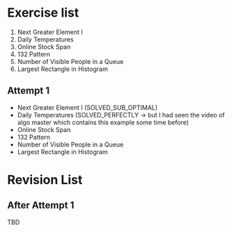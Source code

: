 # Exercise list
1. Next Greater Element I
2. Daily Temperatures
3. Online Stock Span
4. 132 Pattern
5. Number of Visible People in a Queue
6. Largest Rectangle in Histogram


## Attempt 1
* Next Greater Element I (SOLVED_SUB_OPTIMAL)
* Daily Temperatures (SOLVED_PERFECTLY -> but I had seen the video of algo master which contains this example some time before)
* Online Stock Span
* 132 Pattern
* Number of Visible People in a Queue
* Largest Rectangle in Histogram


# Revision List
## After Attempt 1
TBD